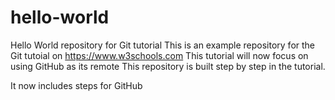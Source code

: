 # hello-world
Hello World repository for Git tutorial
This is an example repository for the Git tutoial on https://www.w3schools.com
This tutorial will now focus on using GitHub as its remote
This repository is built step by step in the tutorial.

It now includes steps for GitHub
